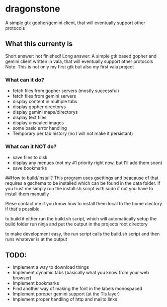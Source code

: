 # dragonstone

A simple gtk gopher/gemini client, that will eventually support other protocols

## What this currenty is
Short answer: not finished!
Long answer:
A simple gtk based gopher and gemini client written in vala,
that will eventually support other protocols
Note: This is not only my first gtk but also my first vala project

### What can it do?
- fetch files from gopher servers (mostly successful)
- fetch files from gemini servers
- display content in multiple tabs
- display gopher directorys
- display gemini maps/directorys
- display text files
- display unscaled images
- some basic error handling
- Temporary per tab history (no I will not make it persistant)

### What can it NOT do?
- save files to disk
- display any menues (not my #1 priority right now, but I'll add them soon)
- save bookmarks

##How to build/install?
This program uses gsettings and beacause of that requires a gschema to be installed which can be found in the data folder.
if you trust me simply run the install.sh script with sudo
if not you have to install them manually

Plese contact me if you know how to install them local to the home diectory if that's possible.

to build it either run the build.sh script, which will automatically setup the build folder run ninja and put the output in the projects root directory

to make development easy, the run script calls the build.sh script and then runs whatever is at the output

## TODO:
- Implement a way to download things
- Implement dynamic tabs (basically what you know from your web browser)
- Implement bookmarks
- Find another way of making the font in the labels monospaced
- Implement poroper gemini support (at the Tls layer)
- Implement proper handling of http and mailto links
